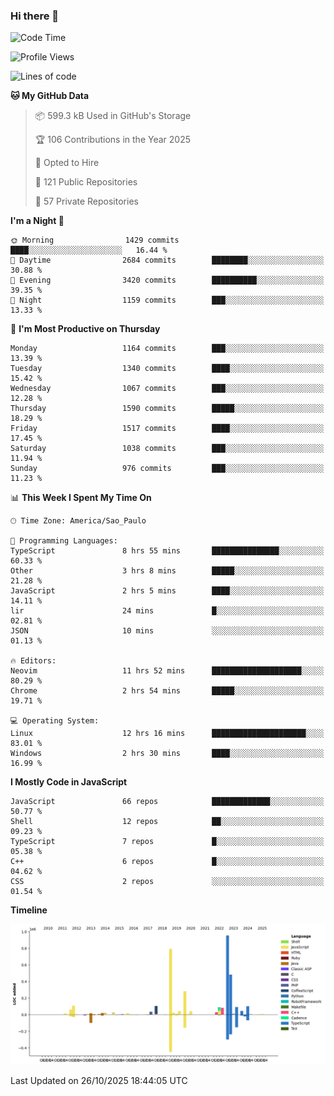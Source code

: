 ### Hi there 👋

<!--START_SECTION:waka-->
![Code Time](http://img.shields.io/badge/Code%20Time-7%2C489%20hrs%2036%20mins-blue)

![Profile Views](http://img.shields.io/badge/Profile%20Views-1-blue)

![Lines of code](https://img.shields.io/badge/From%20Hello%20World%20I%27ve%20Written-3.6%20million%20lines%20of%20code-blue)

**🐱 My GitHub Data** 

> 📦 599.3 kB Used in GitHub's Storage 
 > 
> 🏆 106 Contributions in the Year 2025
 > 
> 💼 Opted to Hire
 > 
> 📜 121 Public Repositories 
 > 
> 🔑 57 Private Repositories 
 > 
**I'm a Night 🦉** 

```text
🌞 Morning                1429 commits        ████░░░░░░░░░░░░░░░░░░░░░   16.44 % 
🌆 Daytime                2684 commits        ████████░░░░░░░░░░░░░░░░░   30.88 % 
🌃 Evening                3420 commits        ██████████░░░░░░░░░░░░░░░   39.35 % 
🌙 Night                  1159 commits        ███░░░░░░░░░░░░░░░░░░░░░░   13.33 % 
```
📅 **I'm Most Productive on Thursday** 

```text
Monday                   1164 commits        ███░░░░░░░░░░░░░░░░░░░░░░   13.39 % 
Tuesday                  1340 commits        ████░░░░░░░░░░░░░░░░░░░░░   15.42 % 
Wednesday                1067 commits        ███░░░░░░░░░░░░░░░░░░░░░░   12.28 % 
Thursday                 1590 commits        █████░░░░░░░░░░░░░░░░░░░░   18.29 % 
Friday                   1517 commits        ████░░░░░░░░░░░░░░░░░░░░░   17.45 % 
Saturday                 1038 commits        ███░░░░░░░░░░░░░░░░░░░░░░   11.94 % 
Sunday                   976 commits         ███░░░░░░░░░░░░░░░░░░░░░░   11.23 % 
```


📊 **This Week I Spent My Time On** 

```text
🕑︎ Time Zone: America/Sao_Paulo

💬 Programming Languages: 
TypeScript               8 hrs 55 mins       ███████████████░░░░░░░░░░   60.33 % 
Other                    3 hrs 8 mins        █████░░░░░░░░░░░░░░░░░░░░   21.28 % 
JavaScript               2 hrs 5 mins        ████░░░░░░░░░░░░░░░░░░░░░   14.11 % 
lir                      24 mins             █░░░░░░░░░░░░░░░░░░░░░░░░   02.81 % 
JSON                     10 mins             ░░░░░░░░░░░░░░░░░░░░░░░░░   01.13 % 

🔥 Editors: 
Neovim                   11 hrs 52 mins      ████████████████████░░░░░   80.29 % 
Chrome                   2 hrs 54 mins       █████░░░░░░░░░░░░░░░░░░░░   19.71 % 

💻 Operating System: 
Linux                    12 hrs 16 mins      █████████████████████░░░░   83.01 % 
Windows                  2 hrs 30 mins       ████░░░░░░░░░░░░░░░░░░░░░   16.99 % 
```

**I Mostly Code in JavaScript** 

```text
JavaScript               66 repos            █████████████░░░░░░░░░░░░   50.77 % 
Shell                    12 repos            ██░░░░░░░░░░░░░░░░░░░░░░░   09.23 % 
TypeScript               7 repos             █░░░░░░░░░░░░░░░░░░░░░░░░   05.38 % 
C++                      6 repos             █░░░░░░░░░░░░░░░░░░░░░░░░   04.62 % 
CSS                      2 repos             ░░░░░░░░░░░░░░░░░░░░░░░░░   01.54 % 
```



**Timeline**

![Lines of Code chart](https://raw.githubusercontent.com/jampow/jampow/master/assets/bar_graph.png)


 Last Updated on 26/10/2025 18:44:05 UTC
<!--END_SECTION:waka-->
